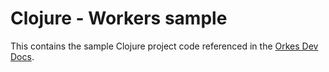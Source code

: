 # Clojure - Workers sample

This contains the sample Clojure project code referenced in the [Orkes Dev Docs](https://orkes.io/content/developer-guides/using-workers).
